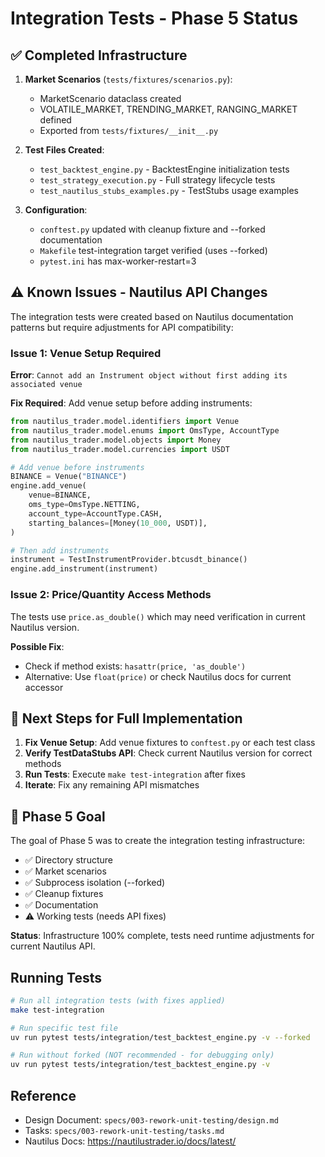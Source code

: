 # Integration Tests - Phase 5 Status

## ✅ Completed Infrastructure

1. **Market Scenarios** (`tests/fixtures/scenarios.py`):
   - MarketScenario dataclass created
   - VOLATILE_MARKET, TRENDING_MARKET, RANGING_MARKET defined
   - Exported from `tests/fixtures/__init__.py`

2. **Test Files Created**:
   - `test_backtest_engine.py` - BacktestEngine initialization tests
   - `test_strategy_execution.py` - Full strategy lifecycle tests
   - `test_nautilus_stubs_examples.py` - TestStubs usage examples

3. **Configuration**:
   - `conftest.py` updated with cleanup fixture and --forked documentation
   - `Makefile` test-integration target verified (uses --forked)
   - `pytest.ini` has max-worker-restart=3

## ⚠️ Known Issues - Nautilus API Changes

The integration tests were created based on Nautilus documentation patterns but require adjustments for API compatibility:

### Issue 1: Venue Setup Required

**Error**: `Cannot add an Instrument object without first adding its associated venue`

**Fix Required**: Add venue setup before adding instruments:

```python
from nautilus_trader.model.identifiers import Venue
from nautilus_trader.model.enums import OmsType, AccountType
from nautilus_trader.model.objects import Money
from nautilus_trader.model.currencies import USDT

# Add venue before instruments
BINANCE = Venue("BINANCE")
engine.add_venue(
    venue=BINANCE,
    oms_type=OmsType.NETTING,
    account_type=AccountType.CASH,
    starting_balances=[Money(10_000, USDT)],
)

# Then add instruments
instrument = TestInstrumentProvider.btcusdt_binance()
engine.add_instrument(instrument)
```

### Issue 2: Price/Quantity Access Methods

The tests use `price.as_double()` which may need verification in current Nautilus version.

**Possible Fix**:
- Check if method exists: `hasattr(price, 'as_double')`
- Alternative: Use `float(price)` or check Nautilus docs for current accessor

## 📝 Next Steps for Full Implementation

1. **Fix Venue Setup**: Add venue fixtures to `conftest.py` or each test class
2. **Verify TestDataStubs API**: Check current Nautilus version for correct methods
3. **Run Tests**: Execute `make test-integration` after fixes
4. **Iterate**: Fix any remaining API mismatches

## 🎯 Phase 5 Goal

The goal of Phase 5 was to create the integration testing infrastructure:
- ✅ Directory structure
- ✅ Market scenarios
- ✅ Subprocess isolation (--forked)
- ✅ Cleanup fixtures
- ✅ Documentation
- ⚠️  Working tests (needs API fixes)

**Status**: Infrastructure 100% complete, tests need runtime adjustments for current Nautilus API.

## Running Tests

```bash
# Run all integration tests (with fixes applied)
make test-integration

# Run specific test file
uv run pytest tests/integration/test_backtest_engine.py -v --forked

# Run without forked (NOT recommended - for debugging only)
uv run pytest tests/integration/test_backtest_engine.py -v
```

## Reference

- Design Document: `specs/003-rework-unit-testing/design.md`
- Tasks: `specs/003-rework-unit-testing/tasks.md`
- Nautilus Docs: https://nautilustrader.io/docs/latest/
